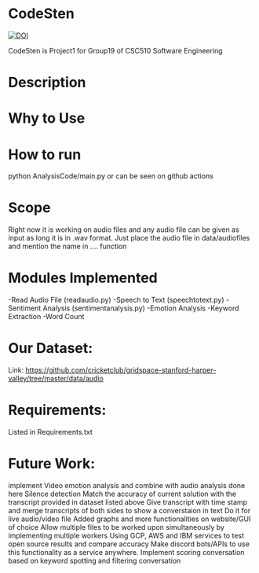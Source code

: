# CodeSten
[![DOI](https://zenodo.org/badge/545685037.svg)](https://zenodo.org/badge/latestdoi/545685037)

CodeSten is Project1 for Group19 of CSC510 Software Engineering
# Description


# Why to Use


# How to run
python AnalysisCode/main.py 
or can be seen on github actions

# Scope
Right now it is working on audio files and any audio file can be given as input as long it is in .wav format. Just place the audio file in data/audiofiles and mention the name in .... function


# Modules Implemented
-Read Audio File (readaudio.py)
-Speech to Text (speechtotext.py)
-Sentiment Analysis (sentimentanalysis.py)
-Emotion Analysis
-Keyword Extraction
-Word Count

# Our Dataset: 
Link: https://github.com/cricketclub/gridspace-stanford-harper-valley/tree/master/data/audio


# Requirements:
Listed in Requirements.txt





# Future Work: 
implement Video emotion analysis and combine with audio analysis done here
Silence detection
Match the accuracy of current solution with the transcript provided in dataset listed above
Give transcript with time stamp and merge transcripts of both sides to show a converstaion in text
Do it for live audio/video file
Added graphs and more functionalities on website/GUI of choice
Allow multiple files to be worked upon simultaneously by implementing multiple workers
Using GCP, AWS and IBM services to test open source results and compare accuracy
Make discord bots/APIs to use this functionality as a service anywhere.
Implement scoring conversation based on keyword spotting and filtering conversation
